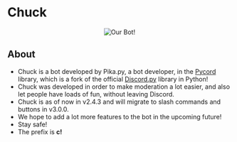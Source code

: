 # Chuck
<p align="center">
  <img alt="Our Bot!" src="https://cdn.discordapp.com/emojis/861955812854202378.png?v=1">
</p>

## About
- Chuck is a bot developed by Pika.py, a bot developer, in the [Pycord](https://discord.gg/pycord) library, which is a fork of the official [Discord.py](https://discord.gg/dpy) library in Python!
- Chuck was developed in order to make moderation a lot easier, and also let people have loads of fun, without leaving Discord.
- Chuck is as of now in v2.4.3 and will migrate to slash commands and buttons in v3.0.0.
- We hope to add a lot more features to the bot in the upcoming future!
- Stay safe!
- The prefix is **c!**
